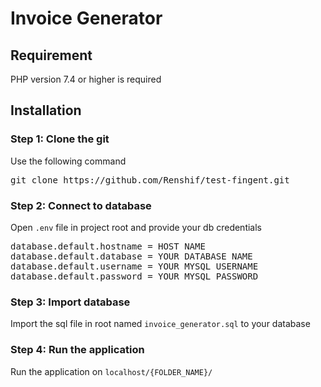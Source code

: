 # Invoice Generator

## Requirement
PHP version 7.4 or higher is required

## Installation

### Step 1: Clone the git

Use the following command

<pre>git clone https://github.com/Renshif/test-fingent.git</pre>

### Step 2: Connect to database

Open <code>.env</code> file in project root and provide your db credentials

<pre>database.default.hostname = HOST NAME
database.default.database = YOUR DATABASE NAME
database.default.username = YOUR MYSQL USERNAME
database.default.password = YOUR MYSQL PASSWORD</pre>

### Step 3: Import database

Import the sql file in root named <code>invoice_generator.sql</code> to your database

### Step 4: Run the application

Run the application on <code>localhost/{FOLDER_NAME}/</code>
